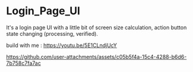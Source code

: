 # Login_Page_UI
It's a login page UI with a little bit of screen size calculation, action button state changing (processing, verified).

build with me : https://youtu.be/5E1CLndjUcY

https://github.com/user-attachments/assets/c05b5f4a-15c4-4288-b6d6-7b758c7fa7ac

